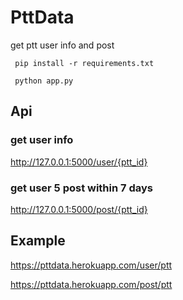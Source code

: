 # PttData

get ptt user info and post

```
 pip install -r requirements.txt

 python app.py
```

## Api

### get user info

http://127.0.0.1:5000/user/{ptt_id}

### get user 5 post within 7 days

http://127.0.0.1:5000/post/{ptt_id}

## Example

https://pttdata.herokuapp.com/user/ptt

https://pttdata.herokuapp.com/post/ptt

